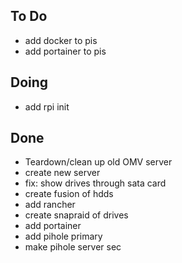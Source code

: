 ## To Do

- add docker to pis
- add portainer to pis

## Doing

- add rpi init

## Done

- Teardown/clean up old OMV server
- create new server
- fix: show drives through sata card
- create fusion of hdds
- add rancher
- create snapraid of drives
- add portainer
- add pihole primary
- make pihole server sec
